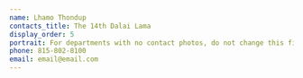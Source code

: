 ```yaml
---
name: Lhamo Thondup
contacts_title: The 14th Dalai Lama
display_order: 5
portrait: For departments with no contact photos, do not change this field.
phone: 815-802-8100
email: email@email.com
---
```

